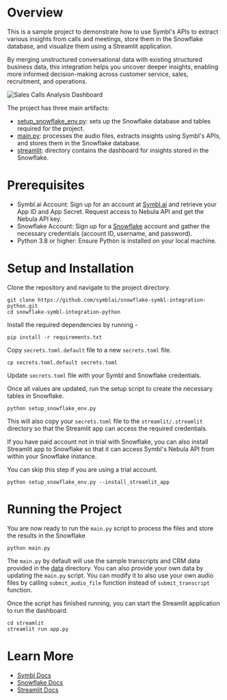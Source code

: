 # Overview

This is a sample project to demonstrate how to use Symbl's APIs to extract various insights from calls and
meetings, store them in the Snowflake database, and visualize them using a Streamlit application.

By merging unstructured conversational data with existing structured business data, this integration helps you uncover
deeper insights, enabling more informed decision-making across customer service, sales, recruitment, and operations.

![Sales Calls Analysis Dashboard](./images/sales_calls_analysis.gif)

The project has three main artifacts:

- [setup_snowflake_env.py](./setup_snowflake_env.py): sets up the Snowflake database and tables required for the
  project.
- [main.py](./main.py): processes the audio files, extracts insights using Symbl's APIs,
  and stores them in the Snowflake database.
- [streamlit](./streamlit): directory contains the dashboard for insights stored in the
  Snowflake.

# Prerequisites

- Symbl.ai Account: Sign up for an account at [Symbl.ai](https://platform.symbl.ai) and retrieve your App ID and App
  Secret. Request access to Nebula API and get the Nebula API key.
- Snowflake Account: Sign up for a [Snowflake](https://signup.snowflake.com/) account and gather the necessary
  credentials (account ID, username, and password).
- Python 3.8 or higher: Ensure Python is installed on your local machine.

# Setup and Installation

Clone the repository and navigate to the project directory.

```shell
git clone https://github.com/symblai/snowflake-symbl-integration-python.git
cd snowflake-symbl-integration-python
```
Install the required dependencies by running -
```shell
pip install -r requirements.txt
```
Copy `secrets.toml.default` file to a new `secrets.toml` file.

```shell
cp secrets.toml.default secrets.toml
```
Update `secrets.toml` file with your Symbl and Snowflake credentials.

Once all values are updated, run the setup script to create the necessary tables in Snowflake.
```shell
python setup_snowflake_env.py
```

This will also copy your `secrets.toml` file to the `streamlit/.streamlit` directory so that the Streamlit app can
access the required credentials.

If you have paid account not in trial with Snowflake, you can also install Streamlit app to Snowflake so that it can
access Symbl's Nebula API from within your Snowflake instance.

You can skip this step if you are using a trial account.

```shell
python setup_snowflake_env.py --install_streamlit_app
```

# Running the Project

You are now ready to run the `main.py` script to process the files and store the results in the Snowflake

```shell
python main.py
```

The `main.py` by default will use the sample transcripts and CRM data provided in the [data](./data) directory. You can
also provide your own data by updating the `main.py` script. You can modify it to also use your own audio files by
calling `submit_audio_file` function instead of `submit_transcript` function.

Once the script has finished running, you can start the Streamlit application to run the dashboard.

```shell
cd streamlit
streamlit run app.py
```

# Learn More

- [Symbl Docs](https://docs.symbl.ai/)
- [Snowflake Docs](https://docs.snowflake.com)
- [Streamlit Docs](https://docs.streamlit.io/)
